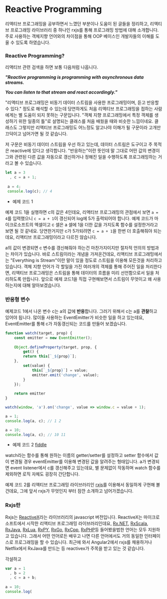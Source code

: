 # Reactive Programming
리액티브 프로그래밍을 공부하면서 느꼈던 부분이나 도움이 된 글들을 정리하고, 리액티브 프로그래밍 라이브러리 중 하나인 rxjs를 통해 프로그래밍 방법에 대해 소개합니다. 주로 사용하는 객체지향 언어와의 차이점을 통해 OOP 베이스인 개발자들의 이해를 도울 수 있도록 하였습니다. 

### Reactive Programming?

리액티브 관련 검색을 하면 보통 다음처럼 나옵니다.

***"Reactive programming is programming with asynchronous data streams.***

***You can listen to that stream and react accordingly."***

"리액티브 프로그래밍은 비동기 데이터 스트림을 사용한 프로그래밍이며, 듣고 반응할 수 있다." 정도로 해석할 수 있는데 당연하게도 처음 리액티브 프로그래밍을 접하는 사람에게는 별 도움이 되지 못하는 구문입니다. "객체 지향 프로그래밍에서 특정 객체를 생성하기 위한 일종의 틀"로 설명되는 클래스를 처음 배웠을 때와 비슷한 느낌이네요.
클래스도 그렇지만 리액티브 프로그래밍도 어느정도 알고나야 이해가 될 구문이라 고개만 끄덕이고 넘어가면 될 것 같습니다. 

저 구문은 비동기 데이터 스트림을 우선 하고 있는데, 데이터 스트림은 도구이고 주 목적은 reactive에 있다고 생각합니다. "반응하는"이란 뜻인데 말 그대로 어떤 값의 변경이 그와 관련된 다른 값을 자동으로 갱신하거나 정해진 일을 수행하도록 프로그래밍하는 거라고 볼 수 있습니다.

```javascript 
let a = 3
  , c = a + 1;
  
 a = 4;
 console.log(c); // 4
```
+ 예제 코드 1

예제 코드 1을 실행하면 c의 값은 4인데요, 리액티브 프로그래밍의 관점에서 보면 ```a = 4```를 입력했으니 ```c = a + 1```이 갱신되어 log에 5가 출력되어야 합니다.
예제 코드가 마이크로소프트의 엑셀이고 c 셀은 a 셀에 1을 더한 값을 가지도록 함수를 설정한거라고 보면 될 것 같네요. 당연한거지만 c가 5가되려면 ```c = a + 1```을 한번 더 호출해줘야 되는데요, 리액티브 프로그래밍이라고 다르진 않습니다. 

a의 값이 변경되면 c 변수를 갱신해줘야 하는건 마찬가지이지만 절차적 언의의 방법과는 차이가 있습니다. 바로 스트림이라는 개념을 가져온건데요, 리액티브 프로그래밍에서는 "Everything is Stream"이란 말이 있을 정도로 스트림을 이용해 모든것을 처리하고 있습니다. 객체 지향 언어가 각 할일을 가진 여러개의 객체를 통해 주어진 일을 처리한다면, 리액티브 프로그래밍은 스트림을 통해 데이터의 흐름을 미리 선언함으로서 일을 처리하도록 만듭니다. 앞으로 예제 코드1을 직접 구현해보면서 스트림이 무엇이고 왜 사용하는지에 대해 알아보겠습니다.

### 반응형 변수

예제코드 1에서 나온 변수 c는 a의 값에 **반응**합니다. 그러기 위해서 c는 a를 **관찰**하고 있어야 됩니다. 많이들 사용하는 EventEmitter가 비슷한 일을 하고 있는데요, EventEmitter를 통해 c가 자동갱신되는 코드를 만들어 보겠습니다.

```javascript 
function watch(target, prop) {
    const emitter = new EventEmitter();
    
    Object.defineProperty(target, prop, {
    	get() {
	    return this[`_${prop}`];
	},
        set(value) {
            this[`_${prop}`] = value;
            emitter.emit('change', value);
        }
    });
    
    return emitter
}

watch(window, 'a').on('change', value => window.c = value + 1);

a = 1;
console.log(a, c); // 1 2

a = 10;
console.log(a, c); // 10 11
```
+ 예제 코드 2 [fiddle](https://jsfiddle.net/dnvy0084/2vanhgpq/)

watch라는 함수를 통해 원하는 이름의 getter/setter를 설정하고 setter 함수에서 값이 변경될 경우 eventEmitter를 이용해 변경된 값을 알려주는 형태입니다. a가 변경되면 event listener에서 c를 갱신해주고 있는데요, 별 문제없이 작동하며 watch 함수를 제외하면 로직 자체도 굉장히 간단합니다.

예제 코드 2를 리액티브 프로그래밍 라이브러리인 [rxjs](https://github.com/ReactiveX/rxjs)를 이용해서 동일하게 구현해 볼건데요, 그에 앞서 rxjs가 무엇인지 부터 잠깐 소개하고 넘어가겠습니다. 

### Rxjs란

Rxjs는 [ReactiveX](http://reactivex.io/)라는 라이브러리의 javascript 버전입니다. ReactiveX는 마이크로소프트에서 시작한 리액티브 프로그래밍 라이브러리인데요, [Rx.NET](https://github.com/dotnet/reactive), [RxScala](https://github.com/ReactiveX/RxScala), [RxJava](https://github.com/ReactiveX/RxJava), [RxLua](https://github.com/bjornbytes/RxLua), [RxPY](https://github.com/ReactiveX/RxPY), [RxGo](https://github.com/ReactiveX/RxGo), [RxCpp](https://github.com/ReactiveX/RxCpp), [RxPHP](https://github.com/ReactiveX/RxPHP)등 들어봤을법한 언어는 모두 지원하고 있습니다. 그래서 어떤 언어로든 배우고 나면 다른 언어에서도 거의 동일한 인터페이스로 프로그래밍을 할 수 있습니다. 최근에 와서 Angular2에서 rxjs를 채용하거나 Netflix에서 RxJava를 만드는 등 reactivex가 주목을 받고 있는 것 같습니다. 

각설하고 

```javascript
var a = 1
  , b = 2
  , c = a + b;
 
a = 10;
console.log(
```
